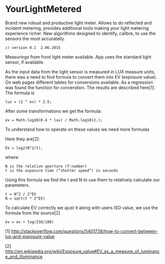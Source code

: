 # YourLightMetered
Brand new robust and productive light meter. 
Allows to do reflected and incident metering, provides additional tools making your light metering experience richer.
New algorithms designed to identify, calibre, to use the sensors the most accuratelly.

    // version 0.1  2.06.2015

Measurings from front light meter available. App uses the standard light sensor, if available. 

As the input data from the light sensor is measured in LUX measure units, there was a need to find 
formula to convert them into EV (exposure value). On web pages different tables for conversions available. 
As a regression was found the function for converstion. The results are described here[1].
The formula is

    lux = (2 ^ ev) * 2.5;
  
After some transformations we get the formula:

    ev = Math.log10(0.4 * lux) / Math.log10(2.);

To understand how to operate on these values we need more formulas

Here they are[2]:

    EV = log2(N^2/t), 

where:

    N is the relative aperture (f-number)
    t is the exposure time (“shutter speed”) in seconds

Using this formula we find the t and N to use them to relatively calculate our parameters.

    t = N^2 / 2^EV
    N = sqrt(t * 2^EV)

To calculate EV correctly we ajust it along with users ISO value, we use the formula from the source[2]

    ev = ev + log(ISO/100)


[1] http://stackoverflow.com/questions/5401738/how-to-convert-between-lux-and-exposure-value

[2] http://en.wikipedia.org/wiki/Exposure_value#EV_as_a_measure_of_luminance_and_illuminance
